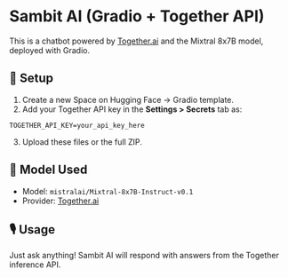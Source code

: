 # Sambit AI (Gradio + Together API)

This is a chatbot powered by [Together.ai](https://www.together.ai/) and the Mixtral 8x7B model, deployed with Gradio.

## 🔧 Setup

1. Create a new Space on Hugging Face → Gradio template.
2. Add your Together API key in the **Settings > Secrets** tab as:

```
TOGETHER_API_KEY=your_api_key_here
```

3. Upload these files or the full ZIP.

## 🚀 Model Used
- Model: `mistralai/Mixtral-8x7B-Instruct-v0.1`
- Provider: [Together.ai](https://docs.together.ai/docs/inference)

## 🎙 Usage

Just ask anything! Sambit AI will respond with answers from the Together inference API.